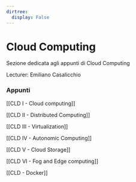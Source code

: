```yaml
---
dirtree:
  display: False
---
```


# Cloud Computing

Sezione dedicata agli appunti di Cloud Computing

Lecturer: Emiliano Casalicchio  

### Appunti

[[CLD I - Cloud computing]]

[[CLD II - Distributed Computing]]

[[CLD III - Virtualization]]

[[CLD IV - Autonomic Computing]]

[[CLD V - Cloud Storage]]

[[CLD VI - Fog and Edge computing]]

[[CLD - Docker]]